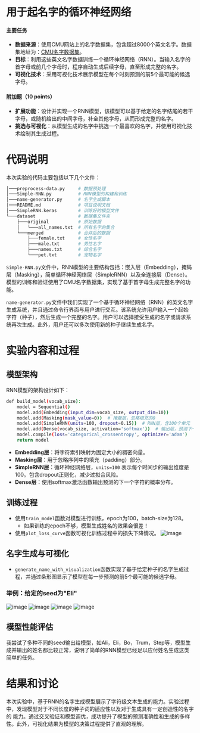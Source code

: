 # 用于起名字的循环神经网络

#### 主要任务
- **数据来源**：使用CMU网站上的名字数据集，包含超过8000个英文名字。数据集地址为：[CMU名字数据集](https://www.cs.cmu.edu/afs/cs/project/ai-repository/ai/areas/nlp/corpora/names/)。
- **目标**：利用这些英文名字数据训练一个循环神经网络（RNN）。当输入名字的首字母或前几个字母时，程序自动生成后续字母，直至形成完整的名字。
- **可视化技术**：采用可视化技术展示模型在每个时刻预测的前5个最可能的候选字母。

#### 附加题（10 points）
- **扩展功能**：设计并实现一个RNN模型，该模型可以基于给定的名字结尾的若干字母，或随机给出的中间字母，补全其他字母，从而形成完整的名字。
- **挑选与可视化**：从模型生成的名字中挑选一个最喜欢的名字，并使用可视化技术绘制其生成过程。

# 代码说明

本次实验的代码主要包括以下几个文件：
```bash
│───preprocess-data.py     # 数据预处理
│───Simple-RNN.py          # RNN模型的构建和训练
│───name-generator.py      # 名字生成脚本
│───README.md              # 项目说明文档
│───SimpleRNN.keras        # 训练好的模型文件
└───dataset                # 数据集文件夹
    ├───original           # 原始数据
    │   └───all_names.txt  # 所有名字的集合
    └───merged             # 合并后的数据
        ├───female.txt     # 女性名字
        ├───male.txt       # 男性名字
        ├───names.txt      # 综合名字
        └───pet.txt        # 宠物名字
```
`Simple-RNN.py`文件中，RNN模型的主要结构包括：嵌入层（Embedding），掩码层（Masking），简单循环神经网络层（SimpleRNN）以及全连接层（Dense）。
模型的训练和验证使用了CMU名字数据集，实现了基于首字母生成完整名字的功能。


`name-generator.py`文件中我们实现了一个基于循环神经网络（RNN）的英文名字生成系统，并且通过命令行界面与用户进行交互。该系统允许用户输入一个起始
字符（种子），然后生成一个完整的名字。用户可以选择接受生成的名字或请求系统再次生成。此外，用户还可以多次使用新的种子继续生成名字。

# 实验内容和过程
## 模型架构
RNN模型的架构设计如下：

```bash
def build_model(vocab_size):
    model = Sequential()
    model.add(Embedding(input_dim=vocab_size, output_dim=10))
    model.add(Masking(mask_value=0))  # 掩蔽层，忽略填充的0
    model.add(SimpleRNN(units=100, dropout=0.15))  # RNN层，含100个单元
    model.add(Dense(vocab_size, activation='softmax'))  # 输出层，预测下一个字符
    model.compile(loss='categorical_crossentropy', optimizer='adam')
    return model
```

- **Embedding层**：将字符索引映射为固定大小的稠密向量。
- **Masking层**：用于忽略序列中的填充（padding）部分。
- **SimpleRNN层**：循环神经网络层，`units=100` 表示每个时间步的输出维度是100。包含dropout正则化，减少过拟合风险。
- **Dense层**：使用softmax激活函数输出预测的下一个字符的概率分布。

## 训练过程
- 使用`train_model`函数对模型进行训练，epoch为100，batch-size为128。
  - 如果训练的epoch不够，模型生成姓名的效果会很差！
- 使用`plot_loss_curve`函数可视化训练过程中的损失下降情况。
  ![image](https://github.com/coffee3699/NNDL2023/assets/42939049/ae8f87ec-03d0-4cbc-9bc5-188d72a45e11)

## 名字生成与可视化
- `generate_name_with_visualization`函数实现了基于给定种子的名字生成过程，并通过条形图显示了模型在每一步预测的前5个最可能的候选字母。
### 举例：给定的seed为"Eli"

![image](https://github.com/coffee3699/NNDL2023/assets/42939049/e8f7ebf6-5d41-4f6d-86b8-72f37ad57e7c)
    ![image](https://github.com/coffee3699/NNDL2023/assets/42939049/917d010c-4711-4716-a1fd-17cd59687d07)
    ![image](https://github.com/coffee3699/NNDL2023/assets/42939049/fb0d6bac-b0af-4c4e-bc01-4da2257f0aba)
    ![image](https://github.com/coffee3699/NNDL2023/assets/42939049/55af7f36-11e5-4a2d-bdc9-d4177169dc52)

## 模型性能评估
我尝试了多种不同的seed输出给模型，如Ali，Eli，Bo，Trum，Step等，模型生成并输出的姓名都比较正常，说明了简单的RNN模型已经足以应付姓名生成这类简单的任务。

# 结果和讨论
本次实验中，基于RNN的名字生成模型展示了字符级文本生成的能力。实验过程中，发现模型对于不同长度的种子词的适应性以及对于生成具有一定创造性的名字的
能力。通过交叉验证和模型调优，成功提升了模型的预测准确性和生成的多样性。此外，可视化结果为模型的决策过程提供了直观的理解。
